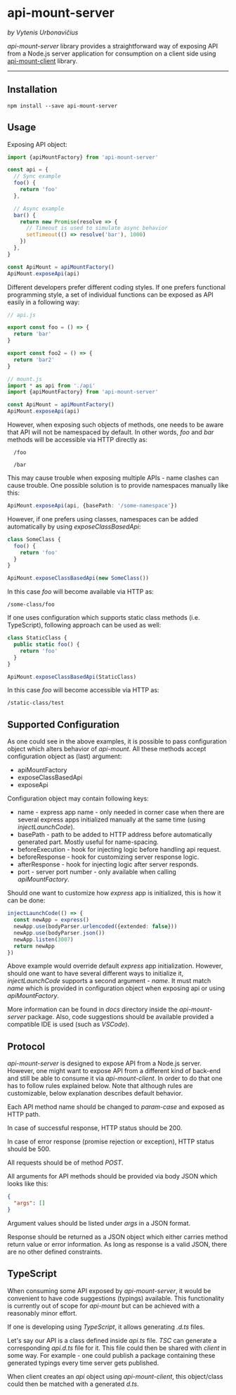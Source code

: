 # api-mount-server

_by Vytenis Urbonavičius_

_api-mount-server_ library provides a straightforward way of exposing API from a Node.js server application for consumption on a client side using [api-mount-client](http://npmjs.com/package/api-mount-client) library.

---

## Installation

```
npm install --save api-mount-server
```

## Usage

Exposing API object:

```typescript
import {apiMountFactory} from 'api-mount-server'

const api = {
  // Sync example
  foo() {
    return 'foo'
  },

  // Async example
  bar() {
    return new Promise(resolve => {
      // Timeout is used to simulate async behavior
      setTimeout(() => resolve('bar'), 1000)
    })
  },
}

const ApiMount = apiMountFactory()
ApiMount.exposeApi(api)
```

Different developers prefer different coding styles. If one prefers functional programming style, a set of individual functions can be exposed as API easily in a following way:

```typescript
// api.js

export const foo = () => {
  return 'bar'
}

export const foo2 = () => {
  return 'bar2'
}
```

```typescript
// mount.js
import * as api from './api'
import {apiMountFactory} from 'api-mount-server'

const ApiMount = apiMountFactory()
ApiMount.exposeApi(api)
```

However, when exposing such objects of methods, one needs to be aware that API will not be namespaced by default. In other words, _foo_ and _bar_ methods will be accessible via HTTP directly as:

```
  /foo
```

```
  /bar
```

This may cause trouble when exposing multiple APIs - name clashes can cause trouble. One possible solution is to provide namespaces manually like this:

```typescript
ApiMount.exposeApi(api, {basePath: '/some-namespace'})
```

However, if one prefers using classes, namespaces can be added automatically by using _exposeClassBasedApi_:

```typescript
class SomeClass {
  foo() {
    return 'foo'
  }
}

ApiMount.exposeClassBasedApi(new SomeClass())
```

In this case _foo_ will become available via HTTP as:

```
/some-class/foo
```

If one uses configuration which supports static class methods (i.e. TypeScript), following approach can be used as well:

```typescript
class StaticClass {
  public static foo() {
    return 'foo'
  }
}

ApiMount.exposeClassBasedApi(StaticClass)
```

In this case _foo_ will become accessible via HTTP as:

```
/static-class/test
```

## Supported Configuration

As one could see in the above examples, it is possible to pass configuration object which alters behavior of _api-mount_. All these methods accept configuration object as (last) argument:

- apiMountFactory
- exposeClassBasedApi
- exposeApi

Configuration object may contain following keys:

- name - express app name - only needed in corner case when there are several express apps initialized manually at the same time (using _injectLaunchCode_).
- basePath - path to be added to HTTP address before automatically generated part. Mostly useful for name-spacing.
- beforeExecution - hook for injecting logic before handling api request.
- beforeResponse - hook for customizing server response logic.
- afterResponse - hook for injecting logic after server responds.
- port - server port number - only available when calling _apiMountFactory_.

Should one want to customize how _express_ app is initialized, this is how it can be done:

```typescript
injectLaunchCode(() => {
  const newApp = express()
  newApp.use(bodyParser.urlencoded({extended: false}))
  newApp.use(bodyParser.json())
  newApp.listen(3007)
  return newApp
})
```

Above example would override default _express_ app initialization. However, should one want to have several different ways to initialize it, _injectLaunchCode_ supports a second argument - _name_. It must match _name_ which is provided in configuration object when exposing api or using _apiMountFactory_.

More information can be found in _docs_ directory inside the _api-mount-server_ package. Also, code suggestions should be available provided a compatible IDE is used (such as _VSCode_).

## Protocol

_api-mount-server_ is designed to expose API from a Node.js server. However, one might want to expose API from a different kind of back-end and still be able to consume it via _api-mount-client_. In order to do that one has to follow rules explained below. Note that although rules are customizable, below explanation describes default behavior.

Each API method name should be changed to _param-case_ and exposed as HTTP path.

In case of successful response, HTTP status should be 200.

In case of error response (promise rejection or exception), HTTP status should be 500.

All requests should be of method _POST_.

All arguments for API methods should be provided via body JSON which looks like this:

```json
{
  "args": []
}
```

Argument values should be listed under _args_ in a JSON format.

Response should be returned as a JSON object which either carries method return value or error information. As long as response is a valid JSON, there are no other defined constraints.

## TypeScript

When consuming some API exposed by _api-mount-server_, it would be convenient to have code suggestions (typings) available. This functionality is currently out of scope for _api-mount_ but can be achieved with a reasonably minor effort.

If one is developing using _TypeScript_, it allows generating _.d.ts_ files.

Let's say our API is a class defined inside _api.ts_ file. _TSC_ can generate a corresponding _api.d.ts_ file for it. This file could then be shared with _client_ in some way. For example - one could publish a package containing these generated typings every time server gets published.

When client creates an _api_ object using _api-mount-client_, this object/class could then be matched with a generated _d.ts_.
